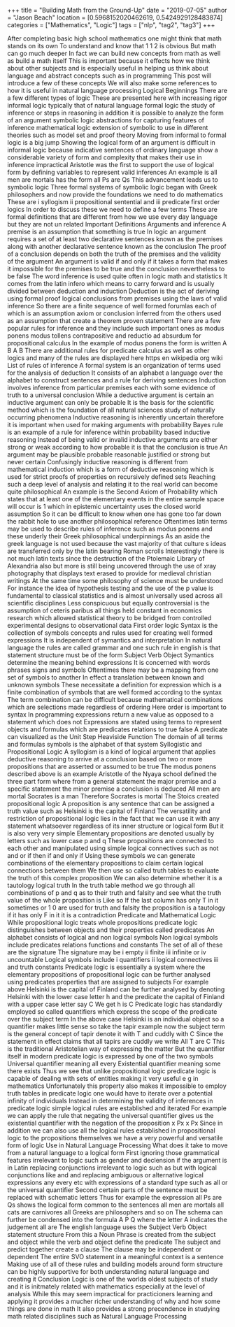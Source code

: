 +++
title = "Building Math from the Ground-Up"
date = "2019-07-05"
author = "Jason Beach"
location = [0.5968152020462619, 0.5424929128483874]
categories = ["Mathematics", "Logic"]
tags = ["nlp", "tag2", "tag3"]
+++

After completing basic high school mathematics one might think that math stands on its own To understand and know that 1 1 2 is obvious But math can go much deeper In fact we can build new concepts from math as well as build a math itself This is important because it effects how we think about other subjects and is especially useful in helping us think about language and abstract concepts such as in programming This post will introduce a few of these concepts We will also make some references to how it is useful in natural language processing Logical Beginnings There are a few different types of logic These are presented here with increasing rigor informal logic typically that of natural language formal logic the study of inference or steps in reasoning in addition it is possible to analyze the form of an argument symbolic logic abstractions for capturing features of inference mathematical logic extension of symbolic to use in different theories such as model set and proof theory Moving from informal to formal logic is a big jump Showing the logical form of an argument is difficult in informal logic because indicative sentences of ordinary language show a considerable variety of form and complexity that makes their use in inference impractical Aristotle was the first to support the use of logical form by defining variables to represent valid inferences An example is all men are mortals has the form all Ps are Qs This advancement leads us to symbolic logic Three formal systems of symbolic logic began with Greek philosophers and now provide the foundations we need to do mathematics These are i syllogism ii propositional sentential and iii predicate first order logics In order to discuss these we need to define a few terms These are formal definitions that are different from how we use every day language but they are not un related Important Definitions Arguments and inference A premise is an assumption that something is true In logic an argument requires a set of at least two declarative sentences known as the premises along with another declarative sentence known as the conclusion The proof of a conclusion depends on both the truth of the premises and the validity of the argument An argument is valid if and only if it takes a form that makes it impossible for the premises to be true and the conclusion nevertheless to be false The word inference is used quite often in logic math and statistics It comes from the latin infero which means to carry forward and is usually divided between deduction and induction Deduction is the act of deriving using formal proof logical conclusions from premises using the laws of valid inference So there are a finite sequence of well formed forumlas each of which is an assumption axiom or conclusion inferred from the others used as an assumption that create a theorem proven statement There are a few popular rules for inference and they include such important ones as modus ponens modus tollens contrapositive and reductio ad absurdum for propositional calculus In the example of modus ponens the form is written A B A B There are additional rules for predicate calculus as well as other logics and many of the rules are displayed here https en wikipedia org wiki List of rules of inference A formal system is an organization of terms used for the analysis of deduction It consists of an alphabet a language over the alphabet to construct sentences and a rule for deriving sentences Induction involves inference from particular premises each with some evidence of truth to a universal conclusion While a deductive argument is certain an inductive argument can only be probable It is the basis for the scientific method which is the foundation of all natural sciences study of naturally occurring phenomena Inductive reasoning is inherently uncertain therefore it is important when used for making arguments with probability Bayes rule is an example of a rule for inference within probability based inductive reasoning Instead of being valid or invalid inductive arguments are either strong or weak according to how probable it is that the conclusion is true An argument may be plausible probable reasonable justified or strong but never certain Confusingly inductive reasoning is different from mathematical induction which is a form of deductive reasoning which is used for strict proofs of properties on recursively defined sets Reaching such a deep level of analysis and relating it to the real world can become quite philosophical An example is the Second Axiom of Probability which states that at least one of the elementary events in the entire sample space will occur is 1 which in epistemic uncertainty uses the closed world assumption So it can be difficult to know when one has gone too far down the rabbit hole to use another philosophical reference Oftentimes latin terms may be used to describe rules of inference such as modus ponens and these underly their Greek philosophical underpinnings As an aside the greek language is not used because the vast majority of that culture s ideas are transferred only by the latin bearing Roman scrolls Interestingly there is not much latin texts since the destruction of the Ptolemaic Library of Alexandria also but more is still being uncovered through the use of xray photography that displays text erased to provide for medieval christian writings At the same time some philosophy of science must be understood For instance the idea of hypothesis testing and the use of the p value is fundamental to classical statistics and is almost universally used across all scientific disciplines Less conspicuous but equally controversial is the assumption of ceteris paribus all things held constant in economics research which allowed statistical theory to be bridged from controlled experimental designs to observational data First order logic Syntax is the collection of symbols concepts and rules used for creating well formed expressions It is independent of symantics and interpretation In natural language the rules are called grammar and one such rule in english is that statement structure must be of the form Subject Verb Object Symantics determine the meaning behind expressions It is concerned with words phrases signs and symbols Oftentimes there may be a mapping from one set of symbols to another In effect a translation between known and unknown symbols These necessitate a definition for expression which is a finite combination of symbols that are well formed according to the syntax The term combination can be difficult because mathematical combinations which are selections made regardless of ordering Here order is important to syntax In programming expressions return a new value as opposed to a statement which does not Expressions are stated using terms to represent objects and formulas which are predicates relations to true false A predicate can visualized as the Unit Step Heaviside Function The domain of all terms and formulas symbols is the alphabet of that system Syllogistic and Propositional Logic A syllogism is a kind of logical argument that applies deductive reasoning to arrive at a conclusion based on two or more propositions that are asserted or assumed to be true The modus ponens described above is an example Aristotle of the Nyaya school defined the three part form where from a general statement the major premise and a specific statement the minor premise a conclusion is deduced All men are mortal Socrates is a man Therefore Socrates is mortal The Stoics created propositional logic A proposition is any sentence that can be assigned a truth value such as Helsinki is the capital of Finland The versatility and restriction of propositional logic lies in the fact that we can use it with any statement whatsoever regardless of its inner structure or logical form But it is also very very simple Elementary propositions are denoted usually by letters such as lower case p and q These propositions are connected to each other and manipulated using simple logical connectives such as not and or if then if and only if Using these symbols we can generate combinations of the elementary propositions to claim certain logical connections between them We then use so called truth tables to evaluate the truth of this complex proposition We can also determine whether it is a tautology logical truth In the truth table method we go through all combinations of p and q as to their truth and falsity and see what the truth value of the whole proposition is Like so If the last column has only T in it sometimes or 1 0 are used for truth and falsity the proposition is a tautology if it has only F in it it is a contradiction Predicate and Mathematical Logic While propositional logic treats whole propositions predicate logic distinguishes between objects and their properties called predicates An alphabet consists of logical and non logical symbols Non logical symbols include predicates relations functions and constants The set of all of these are the signature The signature may be i empty ii finite iii infinite or iv uncountable Logical symbols include i quantifiers ii logical connectives iii and truth constants Predicate logic is essentially a system where the elementary propositions of propositional logic can be further analysed using predicates properties that are assigned to subjects For example above Helsinki is the capital of Finland can be further analysed by denoting Helsinki with the lower case letter h and the predicate the capital of Finland with a upper case letter say C We get h is C Predicate logic has standardly employed so called quantifiers which express the scope of the predicate over the subject term In the above case Helsinki is an individual object so a quantifier makes little sense so take the tapir example now the subject term is the general concept of tapir denote it with T and cuddly with C Since the statement in effect claims that all tapirs are cuddly we write All T are C This is the traditional Aristotelian way of expressing the matter But the quantifier itself in modern predicate logic is expressed by one of the two symbols Universal quantifier meaning all every Existential quantifier meaning some there exists Thus we see that unlike propositional logic predicate logic is capable of dealing with sets of entities making it very useful e g in mathematics Unfortunately this property also makes it impossible to employ truth tables in predicate logic one would have to iterate over a potential infinity of individuals Instead in determining the validity of inferences in predicate logic simple logical rules are established and iterated For example we can apply the rule that negating the universal quantifier gives us the existential quantifier with the negation of the proposition x Px x Px Since in addition we can also use all the logical rules established in propositional logic to the propositions themselves we have a very powerful and versatile form of logic Use in Natural Language Processing What does it take to move from a natural language to a logical form First ignoring those grammatical features irrelevant to logic such as gender and declension if the argument is in Latin replacing conjunctions irrelevant to logic such as but with logical conjunctions like and and replacing ambiguous or alternative logical expressions any every etc with expressions of a standard type such as all or the universal quantifier Second certain parts of the sentence must be replaced with schematic letters Thus for example the expression all Ps are Qs shows the logical form common to the sentences all men are mortals all cats are carnivores all Greeks are philosophers and so on The schema can further be condensed into the formula A P Q where the letter A indicates the judgement all are The english language uses the Subject Verb Object statement structure From this a Noun Phrase is created from the subject and object while the verb and object define the predicate The subject and predict together create a clause The clause may be independent or dependent The entire SVO statement in a meaningful context is a sentence Making use of all of these rules and building models around form structure can be highly supportive for both understanding natural language and creating it Conclusion Logic is one of the worlds oldest subjects of study and it is initmately related with mathematics especially at the level of analysis While this may seem impractical for practicioners learning and applying it provides a mucher richer understanding of why and how some things are done in math It also provides a strong precendence in studying math related disciplines such as Natural Language Processing